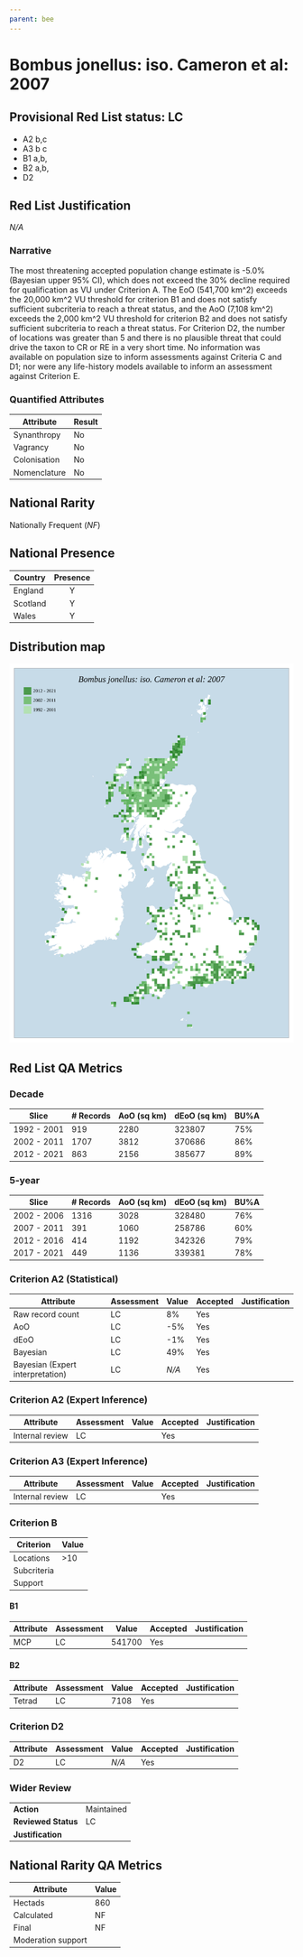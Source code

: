 ```yaml
---
parent: bee
---
```


# Bombus jonellus: iso. Cameron et al: 2007

## Provisional Red List status: LC
- A2 b,c
- A3 b
c
- B1 a,b, 
- B2 a,b, 
- D2

## Red List Justification
*N/A*
### Narrative


The most threatening accepted population change estimate is -5.0% (Bayesian upper 95% CI), which does not exceed the 30% decline required for qualification as VU under Criterion A. The EoO (541,700 km^2) exceeds the 20,000 km^2 VU threshold for criterion B1 and does not satisfy sufficient subcriteria to reach a threat status, and the AoO (7,108 km^2) exceeds the 2,000 km^2 VU threshold for criterion B2 and does not satisfy sufficient subcriteria to reach a threat status. For Criterion D2, the number of locations was greater than 5 and there is no plausible threat that could drive the taxon to CR or RE in a very short time. No information was available on population size to inform assessments against Criteria C and D1; nor were any life-history models available to inform an assessment against Criterion E.
### Quantified Attributes
|Attribute|Result|
|---|---|
|Synanthropy|No|
|Vagrancy|No|
|Colonisation|No|
|Nomenclature|No|


## National Rarity
Nationally Frequent (*NF*)

## National Presence
|Country|Presence
|---|:-:|
|England|Y|
|Scotland|Y|
|Wales|Y|


## Distribution map
![](../map/543.svg)

## Red List QA Metrics
### Decade
| Slice | # Records | AoO (sq km) | dEoO (sq km) |BU%A |
|---|---|---|---|---|
|1992 - 2001|919|2280|323807|75%|
|2002 - 2011|1707|3812|370686|86%|
|2012 - 2021|863|2156|385677|89%|
### 5-year
| Slice | # Records | AoO (sq km) | dEoO (sq km) |BU%A |
|---|---|---|---|---|
|2002 - 2006|1316|3028|328480|76%|
|2007 - 2011|391|1060|258786|60%|
|2012 - 2016|414|1192|342326|79%|
|2017 - 2021|449|1136|339381|78%|
### Criterion A2 (Statistical)
|Attribute|Assessment|Value|Accepted|Justification
|---|---|---|---|---|
|Raw record count|LC|8%|Yes||
|AoO|LC|-5%|Yes||
|dEoO|LC|-1%|Yes||
|Bayesian|LC|49%|Yes||
|Bayesian (Expert interpretation)|LC|*N/A*|Yes||
### Criterion A2 (Expert Inference)
|Attribute|Assessment|Value|Accepted|Justification
|---|---|---|---|---|
|Internal review|LC||Yes||
### Criterion A3 (Expert Inference)
|Attribute|Assessment|Value|Accepted|Justification
|---|---|---|---|---|
|Internal review|LC||Yes||
### Criterion B
|Criterion| Value|
|---|---|
|Locations|>10|
|Subcriteria||
|Support||
#### B1
|Attribute|Assessment|Value|Accepted|Justification
|---|---|---|---|---|
|MCP|LC|541700|Yes||
#### B2
|Attribute|Assessment|Value|Accepted|Justification
|---|---|---|---|---|
|Tetrad|LC|7108|Yes||
### Criterion D2
|Attribute|Assessment|Value|Accepted|Justification
|---|---|---|---|---|
|D2|LC|*N/A*|Yes||
### Wider Review
|  |  |
|---|---|
|**Action**|Maintained|
|**Reviewed Status**|LC|
|**Justification**||


## National Rarity QA Metrics
|Attribute|Value|
|---|---|
|Hectads|860|
|Calculated|NF|
|Final|NF|
|Moderation support||


